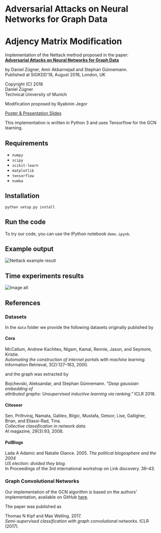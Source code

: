 # Adversarial Attacks on Neural Networks for Graph Data
# Adjency Matrix Modification

Implementation of the Nettack method proposed in the paper:   
**[Adversarial Attacks on Neural Networks for Graph Data](https://arxiv.org/abs/1805.07984)**

by Daniel Zügner, Amir Akbarnejad and Stephan Günnemann.   
Published at SIGKDD'18, August 2018, London, UK

Copyright (C) 2018   
Daniel Zügner   
Technical University of Munich    

Modification proposed by Ryabinin Jegor

[Poster & Presentation Slides](https://www.cs.cit.tum.de/daml/forschung/nettack/)

This implementation is written in Python 3 and uses Tensorflow for the GCN learning.
## Requirements
* `numpy`
* `scipy`
* `scikit-learn`
* `matplotlib`
* `tensorflow`
* `numba`

## Installation
`python setup.py install`

## Run the code
 
 To try our code, you can use the IPython notebook `demo.ipynb`.

## Example output
![Nettack example result](https://raw.githubusercontent.com/danielzuegner/nettack/master/example.png)

## Time experiments results
![Image alt](https://github.com/JerorRA/Nettack_with_AMM/raw/main/time.png)

## References
### Datasets
In the `data` folder we provide the following datasets originally published by   
#### Cora
McCallum, Andrew Kachites, Nigam, Kamal, Rennie, Jason, and Seymore, Kristie.  
*Automating the construction of internet portals with machine learning.*   
Information Retrieval, 3(2):127–163, 2000.

and the graph was extracted by

Bojchevski, Aleksandar, and Stephan Günnemann. *"Deep gaussian embedding of   
attributed graphs: Unsupervised inductive learning via ranking."* ICLR 2018.

#### Citeseer
Sen, Prithviraj, Namata, Galileo, Bilgic, Mustafa, Getoor, Lise, Galligher, Brian, and Eliassi-Rad, Tina.   
*Collective classification in network data.*   
AI magazine, 29(3):93, 2008.
#### PolBlogs
Lada A Adamic and Natalie Glance. 2005. *The political blogosphere and the 2004   
US election: divided they blog.*   
In Proceedings of the 3rd international workshop on Link discovery. 36–43.

### Graph Convolutional Networks
Our implementation of the GCN algorithm is based on the authors' implementation,
available on GitHub [here](https://github.com/tkipf/gcn).

The paper was published as  

Thomas N Kipf and Max Welling. 2017.  
*Semi-supervised classification with graph
convolutional networks.* ICLR (2017).
